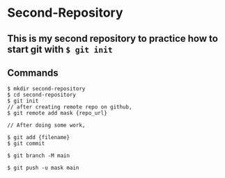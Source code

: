 # Second-Repository

## This is my second repository to practice how to start git with `$ git init`

## Commands

```shell
$ mkdir second-repository
$ cd second-repository
$ git init
// after creating remote repo on github,
$ git remote add mask {repo_url}

// After doing some work,

$ git add {filename}
$ git commit

$ git branch -M main

$ git push -u mask main
```
